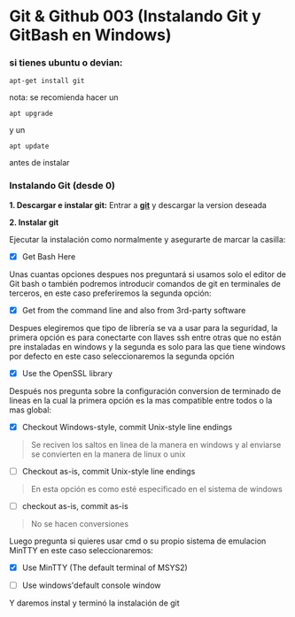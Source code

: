 # Git & Github 003 (Instalando Git y GitBash en Windows)

### si tienes ubuntu o devian:
```terminal
apt-get install git
```
nota: se recomienda hacer un 
```terminal
apt upgrade
```
y un 
```terminal
apt update 
```
antes de instalar 

### Instalando Git (desde 0)

**1. Descargar e instalar git:**
Entrar a [**git**](https://git-scm.com/) y descargar la version deseada

**2. Instalar git**

Ejecutar la instalación como normalmente y asegurarte de marcar la casilla:

- [x] Get Bash Here

Unas cuantas opciones despues nos preguntará si usamos solo el editor de Git bash o también podremos introducir comandos de git en terminales de terceros, en este caso preferiremos la segunda opción:

- [x] Get from the command line and also from 3rd-party software

Despues elegiremos que tipo de librería se va a usar para la seguridad, la primera opción es para conectarte con llaves ssh entre otras que no están pre instaladas en windows y la segunda es solo para las que tiene windows por defecto en este caso seleccionaremos la segunda opción

- [x] Use the OpenSSL library

Después nos pregunta sobre la configuración conversion de terminado de lineas en la cual la primera opción es la mas compatible entre todos o la mas global:

- [x] Checkout Windows-style, commit Unix-style line endings
>Se reciven los saltos en linea de la manera en windows y al enviarse se convierten en la manera de linux o unix
- [ ] Checkout as-is, commit Unix-style line endings
>En esta opción es como esté especificado en el sistema de windows
- [ ] checkout as-is, commit as-is
>No se hacen conversiones

Luego pregunta si quieres usar cmd o su propio sistema de emulacion MinTTY en este caso seleccionaremos:

- [x] Use MinTTY (The default terminal of MSYS2)

- [ ] Use windows'default console window 

Y daremos instal y terminó la instalación de git

